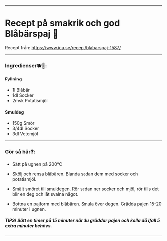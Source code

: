 _____________________________________________________________________________________________________________

# Recept på smakrik och god Blåbärspaj 🥧
Recept från: https://www.ica.se/recept/blabarspaj-1587/

_____________________________________________________________________________________________________________

### Ingredienser🫐🧈:

#### Fyllning
- 1l Blåbär
- 1dl Socker
- 2msk Potatismjöl

#### Smuldeg
- 150g Smör
- 3/4dl Socker
- 3dl Vetemjöl

_____________________________________________________________________________________________________________

### Gör så här❓:

- Sätt på ugnen på 200°C

- Skölj och rensa blåbären. Blanda sedan dem med socker och potatismjöl.

- Smält smöret till smuldegen. Rör sedan ner socker och mjöl, rör tills det blir en deg och låt svalna något.

- Bottna en pajform med blåbären. Smula över degen. Grädda pajen 15-20 minuter i ugnen.

##### TIPS! Sätt en timer på 15 minuter när du gräddar pajen och kolla då ifall 5 extra minuter behövs.
_____________________________________________________________________________________________________________

